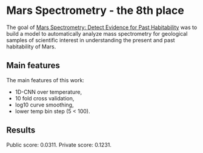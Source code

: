 # Mars Spectrometry - the 8th place

The goal of [Mars Spectrometry: Detect Evidence for Past Habitability](https://www.drivendata.org/competitions/93/nasa-mars-spectrometry/) was to build a model to automatically analyze mass spectrometry for geological samples of scientific interest in understanding the present and past habitability of Mars.

## Main features

The main features of this work:
 - 1D-CNN over temperature,
 - 10 fold cross validation,
 - log10 curve smoothing,
 - lower temp bin step (5 < 100).

## Results

Public score: 0.0311.
Private score: 0.1231.
